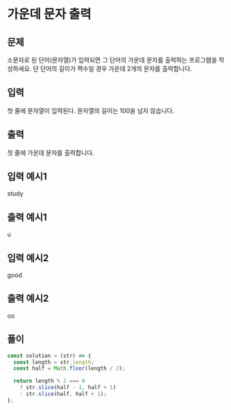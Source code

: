 # 가운데 문자 출력

## 문제

소문자로 된 단어(문자열)가 입력되면 그 단어의 가운데 문자를 출력하는 프로그램을 작성하세요. 단 단어의 길이가 짝수일 경우 가운데 2개의 문자를 출력합니다.

## 입력

첫 줄에 문자열이 입력된다. 문자열의 길이는 100을 넘지 않습니다.

## 출력

첫 줄에 가운데 문자를 출력합니다.

## 입력 예시1

study

## 출력 예시1

u

## 입력 예시2

good

## 출력 예시2

oo

## 풀이

```javascript
const solution = (str) => {
  const length = str.length;
  const half = Math.floor(length / 2);

  return length % 2 === 0
    ? str.slice(half - 1, half + 1)
    : str.slice(half, half + 1);
};
```
